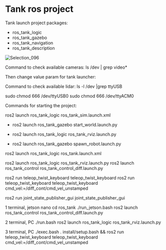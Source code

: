# Tank ros project

Tank launch project packages:
- ros_tank_logic
- ros_tank_gazebo
- ros_tank_navigation
- ros_tank_description

![Selection_096](https://user-images.githubusercontent.com/23004657/209576988-321a2a82-18bd-4550-98bb-9a9118b5310c.png)


Command to check available cameras:
ls /dev | grep video*

Then change value param for tank launcher:
<param name="video_device" value="/dev/video4" />

Command to check available lidar:
ls -l /dev |grep ttyUSB

sudo chmod 666 /dev/ttyUSB0
sudo chmod 666 /dev/ttyACM0

Commands for starting the project:

ros2 launch ros_tank_logic ros_tank_sim.launch.xml
<!-- Spawn world in gazebo running sim -->
- ros2 launch ros_tank_gazebo start_world.launch.py
<!-- Publish URDF file in robot_description topic and launch rviz -->
- ros2 launch ros_tank_logic ros_tank_rviz.launch.py
<!-- Read robot_description and spawn in gazebo running sim -->
- ros2 launch ros_tank_gazebo spawn_robot.launch.py

ros2 launch ros_tank_logic ros_tank.launch.xml

ros2 launch ros_tank_logic ros_tank_rviz.launch.py
ros2 launch ros_tank_control ros_tank_control_diff.launch.py

ros2 run teleop_twist_keyboard teleop_twist_keyboard
ros2 run teleop_twist_keyboard teleop_twist_keyboard cmd_vel:=/diff_cont/cmd_vel_unstamped

ros2 run joint_state_publisher_gui joint_state_publisher_gui

1 terminal, jetson nano
cd ros_tank 
./run_jetson.bash
ros2 launch ros_tank_control ros_tank_control_diff.launch.py

2 terminal, PC
./run.bash
ros2 launch ros_tank_logic ros_tank_rviz.launch.py

3 terminal, PC
./exec.bash 
. install/setup.bash && ros2 run teleop_twist_keyboard teleop_twist_keyboard cmd_vel:=/diff_cont/cmd_vel_unstamped